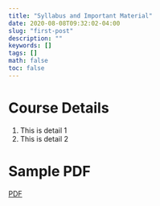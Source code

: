 ```yaml
---
title: "Syllabus and Important Material"
date: 2020-08-08T09:32:02-04:00
slug: "first-post"
description: ""
keywords: []
tags: []
math: false
toc: false
---
```


# Course Details
1. This is detail 1
2. This is detail 2

# Sample PDF
[PDF](/static/sample.pdf)